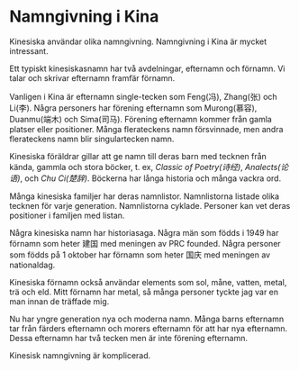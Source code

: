 # Namngivning i Kina

Kinesiska användar olika namngivning. Namngivning i Kina är mycket intressant.

Ett typiskt kinesiskasnamn har två avdelningar, efternamn och förnamn. Vi talar och skrivar efternamn framfär förnamn.

Vanligen i Kina är efternamn single-tecken som Feng(冯), Zhang(张) och Li(李). Några personers har förening efternamn som Murong(慕容), Duanmu(端木) och Sima(司马). Förening efternamn kommer från gamla platser eller positioner. Många flerateckens namn försvinnade, men andra flerateckens namn blir singulartecken namn. 

Kinesiska föräldrar gillar att ge namn till deras barn med tecknen från kända, gammla och stora böcker, t. ex, *Classic of Poetry(诗经)*, *Analects(论语)*, och *Chu Ci(楚辞)*. Böckerna har långa historia och många vackra ord.

Många kinesiska familjer har deras namnlistor. Namnlistorna listade olika tecknen för varje generation. Namnlistorna cyklade.   Personer kan vet deras positioner i familjen med listan.

Några kinesiska namn har historiasaga. Några män som födds i 1949 har förnamn som heter 建国 med meningen av PRC founded. Några personer som födds på 1 oktober har förnamn som heter 国庆 med meningen av nationaldag.

Kinesiska förnamn också användar elements som sol, måne, vatten, metal, trä och eld. Mitt förnamn har metal, så många personer tyckte jag var en man innan de träffade mig.

Nu har yngre generation nya och moderna namn. Många barns efternamn tar från färders efternamn och morers efternamn för att har nya efternamn. Dessa efternamn har två tecken men är inte förening efternamn.

Kinesisk namngivning är komplicerad.


